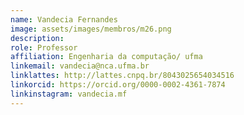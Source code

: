 ```yaml
---
name: Vandecia Fernandes 
image: assets/images/membros/m26.png
description:
role: Professor
affiliation: Engenharia da computação/ ufma
linkemail: vandecia@nca.ufma.br
linklattes: http://lattes.cnpq.br/8043025654034516
linkorcid: https://orcid.org/0000-0002-4361-7874
linkinstagram: vandecia.mf
---
```


